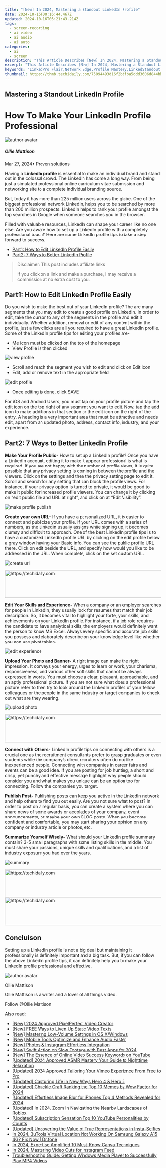 ```yaml
---
title: "[New] In 2024, Mastering a Standout LinkedIn Profile"
date: 2024-10-15T00:16:44.467Z
updated: 2024-10-16T05:21:43.214Z
tags: 
  - screen-recording
  - ai video
  - ai audio
  - ai auto
categories: 
  - ai
  - screen
description: "This Article Describes [New] In 2024, Mastering a Standout LinkedIn Profile"
excerpt: "This Article Describes [New] In 2024, Mastering a Standout LinkedIn Profile"
keywords: "LinkedPro Flair,Network Edge,Profile Mastery,LinkedStandout,LeadGenEdge,BrandLinkSkills,ProProfileBoost"
thumbnail: https://thmb.techidaily.com/75094493d16f2bbfba5ddd3606d844bb40194fe955c3651a5dce9049b56d6392.jpg
---
```


## Mastering a Standout LinkedIn Profile

# How To Make Your LinkedIn Profile Professional

![author avatar](https://images.wondershare.com/filmora/article-images/ollie-mattison.jpg)

##### Ollie Mattison

 Mar 27, 2024• Proven solutions

 Having a **LinkedIn profile** is essential to make an individual brand and stand out in the colossal crowd. The LinkedIn has come a long way. From being just a simulated professional online curriculum vitae submission and networking site to a complete individual branding source.

 But, today it has more than 225 million users across the globe. One of the biggest professional network LinkedIn, helps you to be searched by more than 200 million prospects. LinkedIn helps to rank your profile amongst the top searches in Google when someone searches you in the browser.

 Filled with valuable resources, LinkedIn can shape your career like no one else. Are you aware how to set up a LinkedIn profile with a completely professional touch? Here are some LinkedIn profile tips to take a step forward to success.

* [Part1: How to Edit LinkedIn Profile Easily](#part1)
* [Part2: 7 Ways to Better LinkedIn Profile](#part2)

>  Disclaimer: This post includes affiliate links
>
>  If you click on a link and make a purchase, I may receive a commission at no extra cost to you.
>

## Part1: How to Edit LinkedIn Profile Easily

 Do you wish to make the best out of your LinkedIn profile? The are many segments that you may edit to create a good profile on LinkedIn. In order to edit, take the cursor to any of the segments in the profile and edit it individually. Whether addition, removal or edit of any content within the profile, just a few clicks are all you required to have a great LinkedIn profile. Some of the LinkedIn profile tips for editing your profiles are-

* Me icon must be clicked on the top of the homepage
* View Profile is then clicked
  
![view profile](https://images.wondershare.com/filmora/article-images/view-profile.jpg)

* Scroll and reach the segment you wish to edit and click on Edit icon
* Edit, add or remove text in the appropriate field
  
![edit profile]( https://images.wondershare.com/filmora/article-images/edit-profile.JPG)

* Once editing is done, click SAVE

 For iOS and Android Users, you must tap on your profile picture and tap the edit icon on the top right of any segment you want to edit. Now, tap the add icon to make additions in that section or the edit icon on the right of the entry. A heading is a very important area that must be attractive and needs edit, apart from an updated photo, address, contact info, industry, and your experience.

## Part2: 7 Ways to Better LinkedIn Profile

**Make Your Profile Public-** How to set up a LinkedIn profile? Once you have a LinkedIn account, editing it to make it appear professional is what is required. If you are not happy with the number of profile views, it is quite possible that any privacy setting is coming in between the profile and the viewers. Click on the settings and then the privacy setting page to edit it. Scroll and search for any setting that can block the profile views. For instance, if your privacy option is turned to private, it would be good to make it public for increased profile viewers. You can change it by clicking on “edit public file and URL at right”, and click on at “Edit Visibility”.

![make profile publish](https://images.wondershare.com/filmora/article-images/make-it-public.JPG)

**Create your own URL-** If you have a personalized URL, it is easier to connect and publicize your profile. If your URL comes with a series of numbers, as the LinkedIn usually assigns while signing up, it becomes clumsy and difficult to approach. One of the best LinkedIn profile tips is to have a customized LinkedIn profile URL by clicking on the edit profile below a gray window having your Basic info. You can see the public profile URL there. Click on edit beside the URL, and specify how would you like to be addressed in the URL. When complete, click on the set custom URL.

![create url](https://images.wondershare.com/filmora/article-images/create-url.JPG)

<!-- affiliate ads begin -->
<a href="https://aligracehair.sjv.io/c/5597632/1972670/19272" target="_top" id="1972670">
  <img src="//a.impactradius-go.com/display-ad/19272-1972670" border="0" alt="https://techidaily.com" width="728" height="90"/>
</a>
<img height="0" width="0" src="https://aligracehair.sjv.io/i/5597632/1972670/19272" style="position:absolute;visibility:hidden;" border="0" />
<!-- affiliate ads end -->

**Edit Your Skills and Experience-** When a company or an employer searches for people in LinkedIn, they usually look for resumes that match their job description. So, it becomes vital to highlight your forte, your skills, and achievements on your LinkedIn profile. For instance, if a job role requires the candidate to have analytical skills, the employers would definitely want the person to know MS Excel. Always every specific and accurate job skills you possess and elaborately describe on your knowledge level like whether you can use pivot tables.

![edit experience](https://images.wondershare.com/filmora/article-images/edit-experience.JPG)

**Upload Your Photo and Banner-** A right image can make the right impression. It conveys your energy, urges to learn or work, your charisma, responsiveness, and various other soft skills that cannot be always expressed in words. You must choose a clear, pleasant, approachable, and an aptly professional picture. If you are not sure what does a professional picture refer to then try to look around the LinkedIn profiles of your fellow colleagues or the people in the same industry or target companies to check out what are they wearing.

![upload photo](https://images.wondershare.com/filmora/article-images/upload-photo.JPG)

<!-- affiliate ads begin -->
<a href="https://appsumo.8odi.net/c/5597632/2112007/7443" target="_top" id="2112007">
  <img src="//a.impactradius-go.com/display-ad/7443-2112007" border="0" alt="https://techidaily.com" width="728" height="90"/>
</a>
<img height="0" width="0" src="https://appsumo.8odi.net/i/5597632/2112007/7443" style="position:absolute;visibility:hidden;" border="0" />
<!-- affiliate ads end -->

**Connect with Others-** LinkedIn profile tips on connecting with others is a crucial one as the recruitment consultants prefer to grasp graduates or even students while the company’s direct recruiters often do not like inexperienced people. Connecting with companies in career fairs and events can be a good idea. If you are posting for job hunting, a short and crisp, yet punchy and effective message highlight why people should consider you and what makes you unique can be an option too for connecting. Follow the companies you target.

**Publish Post-** Publishing posts can keep you active in the LinkedIn network and help others to find you out easily. Are you not sure what to post? In order to post on a regular basis, you can create a system where you can share news of some awards or accolades of your company, event announcements, or maybe your own BLOG posts. When you become confident and comfortable, you may start sharing your opinion on any company or industry article or photos, etc.

**Summarize Yourself Wisely-** What should your LinkedIn profile summary contain? 3-5 small paragraphs with some listing skills in the middle. You must share your passions, unique skills and qualifications, and a list of industry exposure you had over the years.

![summary](https://images.wondershare.com/filmora/article-images/summary.JPG)

<!-- affiliate ads begin -->
<a href="https://appsumo.8odi.net/c/5597632/2137378/7443" target="_top" id="2137378">
  <img src="//a.impactradius-go.com/display-ad/7443-2137378" border="0" alt="https://techidaily.com" width="600" height="90"/>
</a>
<img height="0" width="0" src="https://appsumo.8odi.net/i/5597632/2137378/7443" style="position:absolute;visibility:hidden;" border="0" />
<!-- affiliate ads end -->

<!-- affiliate ads begin -->
<a href="https://imp.i357552.net/c/5597632/994842/11832" target="_top" id="994842">
  <img src="//a.impactradius-go.com/display-ad/11832-994842" border="0" alt="https://techidaily.com" width="728" height="90"/>
</a>
<img height="0" width="0" src="https://imp.i357552.net/i/5597632/994842/11832" style="position:absolute;visibility:hidden;" border="0" />
<!-- affiliate ads end -->

## Concluison

 Setting up a LinkedIn profile is not a big deal but maintaining it professionally is definitely important and a big task. But, if you can follow the above LinkedIn profile tips, it can definitely help you to make your LinkedIn profile professional and effective.

![author avatar](https://images.wondershare.com/filmora/article-images/ollie-mattison.jpg)

Ollie Mattison

Ollie Mattison is a writer and a lover of all things video.

Follow @Ollie Mattison


<ins class="adsbygoogle"
     style="display:block"
     data-ad-format="autorelaxed"
     data-ad-client="ca-pub-7571918770474297"
     data-ad-slot="1223367746"></ins>



<ins class="adsbygoogle"
     style="display:block"
     data-ad-client="ca-pub-7571918770474297"
     data-ad-slot="8358498916"
     data-ad-format="auto"
     data-full-width-responsive="true"></ins>


<span class="atpl-alsoreadstyle">Also read:</span>
<div><ul>
<li><a href="https://fox-access.techidaily.com/new-2024-approved-pixelperfect-video-creator/"><u>[New] 2024 Approved PixelPerfect Video Creator</u></a></li>
<li><a href="https://some-knowledge.techidaily.com/new-free-ways-to-liven-up-static-video-texts/"><u>[New] FREE Ways to Liven Up Static Video Texts</u></a></li>
<li><a href="https://article-knowledge.techidaily.com/new-mastering-low-volume-settings-in-os-xwindows/"><u>[New] Mastering Low-Volume Settings in OS X/Windows</u></a></li>
<li><a href="https://fox-access.techidaily.com/new-mobile-tools-optimize-and-enhance-audio-faster/"><u>[New] Mobile Tools Optimize and Enhance Audio Faster</u></a></li>
<li><a href="https://fox-access.techidaily.com/new-photos-and-instagram-effortless-integration/"><u>[New] Photos & Instagram Effortless Integration</u></a></li>
<li><a href="https://fox-access.techidaily.com/new-swift-action-on-slow-footage-with-best-apps-for-2024/"><u>[New] Swift Action on Slow Footage with Best Apps for 2024</u></a></li>
<li><a href="https://youtube-webster.techidaily.com/he-essence-of-online-video-success-keywords-on-youtube/"><u>[New] The Essence of Online Video Success Keywords on YouTube</u></a></li>
<li><a href="https://fox-access.techidaily.com/updated-2024-approved-asmr-mastery-your-guide-to-nighttime-relaxation/"><u>[Updated] 2024 Approved ASMR Mastery Your Guide to Nighttime Relaxation</u></a></li>
<li><a href="https://vimeo-videos.techidaily.com/updated-2024-approved-tailoring-your-vimeo-experience-from-free-to-pro/"><u>[Updated] 2024 Approved Tailoring Your Vimeo Experience From Free to Pro</u></a></li>
<li><a href="https://fox-access.techidaily.com/updated-capturing-life-in-new-ways-hero-4-and-hero-5/"><u>[Updated] Capturing Life in New Ways Hero 4 & Hero 5</u></a></li>
<li><a href="https://fox-access.techidaily.com/updated-chuckle-craft-ranking-the-top-10-memes-by-wow-factor-for-2024/"><u>[Updated] Chuckle Craft Ranking the Top 10 Memes by Wow Factor for 2024</u></a></li>
<li><a href="https://fox-access.techidaily.com/updated-effortless-image-blur-for-iphones-top-4-methods-revealed-for-2024/"><u>[Updated] Effortless Image Blur for iPhones Top 4 Methods Revealed for 2024</u></a></li>
<li><a href="https://vp-tips.techidaily.com/updated-in-2024-zoom-in-navigating-the-nearby-landscapes-of-roblox/"><u>[Updated] In 2024, Zoom In Navigating the Nearby Landscapes of Roblox</u></a></li>
<li><a href="https://facebook-video-share.techidaily.com/updated-subscription-sensation-top-10-youtube-personalities-by-counts/"><u>[Updated] Subscription Sensation Top 10 YouTube Personalities by Counts</u></a></li>
<li><a href="https://instagram-video-files.techidaily.com/updated-uncovering-the-value-of-true-representations-in-insta-selfies/"><u>[Updated] Uncovering the Value of True Representations in Insta-Selfies</u></a></li>
<li><a href="https://change-location.techidaily.com/in-2024-3utools-virtual-location-not-working-on-samsung-galaxy-a15-4g-fix-now-drfone-by-drfone-virtual-android/"><u>In 2024, 3uTools Virtual Location Not Working On Samsung Galaxy A15 4G? Fix Now | Dr.fone</u></a></li>
<li><a href="https://fox-access.techidaily.com/in-2024-expertise-amplified-10-must-know-canva-techniques/"><u>In 2024, Expertise Amplified 10 Must-Know Canva Techniques</u></a></li>
<li><a href="https://instagram-video-recordings.techidaily.com/in-2024-mastering-video-cuts-for-instagram-feed/"><u>In 2024, Mastering Video Cuts for Instagram Feed</u></a></li>
<li><a href="https://some-knowledge.techidaily.com/troubleshooting-guide-getting-windows-media-player-to-successfully-play-mp4-videos/"><u>Troubleshooting Guide: Getting Windows Media Player to Successfully Play MP4 Videos</u></a></li>
</ul></div>

